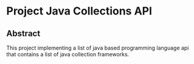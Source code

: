 # Project Java Collections API

## Abstract

 This project implementing a list of java based programming language api that contains a list of java collection frameworks.